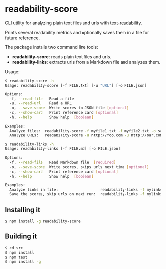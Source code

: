 # readability-score

CLI utility for analyzing plain text files and urls with [text-readability](https://www.npmjs.com/package/text-readability).

Prints several readability metrics and optionally saves them in a file for future reference.

The package installs two command line tools:
- **readability-score**: reads plain text files and urls.
- **readability-links**: extracts urls from a Markdown file and analyzes them.

Usage:

```bash
$ readability-score -h
Usage: readability-score [-f FILE.txt] [-u "URL"] [-o FILE.json]

Options:
  -f, --read-file   Read a file
  -u, --read-url    Read a URL
  -o, --save-score  Write scores to JSON file [optional]
  -c, --show-card   Print reference card [optional]
  -h, --help        Show help  [boolean]

Examples:
  Analyze files:  readability-score -f myfile1.txt -f myfile2.txt -o score.json
  Analyze URLs:   readability-score -u http://foo.com -u http://bar.com -o score.json
```

```bash
$ readability-links -h
Usage: readability-links [-f FILE.md] [-o FILE.json]

Options:
  -f, --read-file   Read Markdown file  [required]
  -o, --save-score  Write scores, skips urls next time [optional]
  -c, --show-card   Print reference card [optional]
  -h, --help        Show help  [boolean]

Examples:
  Analyze links in file:                   readability-links -f mylinks.md
  Save the scores, skip urls on next run:  readability-links -f mylinks.md -o score.json
```

## Installing it

```bash
$ npm install -g readability-score
```

## Building it

```bash
$ cd src
$ npm install
$ npm test
$ npm install -g
```